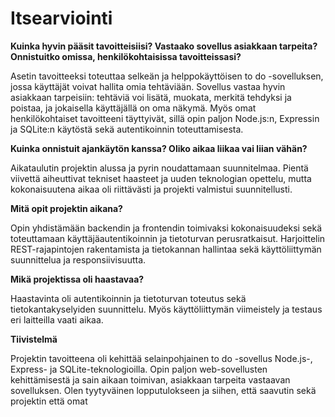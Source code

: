 # Itsearviointi

**Kuinka hyvin pääsit tavoitteisiisi? Vastaako sovellus asiakkaan tarpeita? Onnistuitko omissa, henkilökohtaisissa tavoitteissasi?**

Asetin tavoitteeksi toteuttaa selkeän ja helppokäyttöisen to do -sovelluksen, jossa käyttäjät voivat hallita omia tehtäviään. Sovellus vastaa hyvin asiakkaan tarpeisiin: tehtäviä voi lisätä, muokata, merkitä tehdyksi ja poistaa, ja jokaisella käyttäjällä on oma näkymä. Myös omat henkilökohtaiset tavoitteeni täyttyivät, sillä opin paljon Node.js:n, Expressin ja SQLite:n käytöstä sekä autentikoinnin toteuttamisesta.

**Kuinka onnistuit ajankäytön kanssa? Oliko aikaa liikaa vai liian vähän?**

Aikataulutin projektin alussa ja pyrin noudattamaan suunnitelmaa. Pientä viivettä aiheuttivat tekniset haasteet ja uuden teknologian opettelu, mutta kokonaisuutena aikaa oli riittävästi ja projekti valmistui suunnitellusti.

**Mitä opit projektin aikana?**

Opin yhdistämään backendin ja frontendin toimivaksi kokonaisuudeksi sekä toteuttamaan käyttäjäautentikoinnin ja tietoturvan perusratkaisut. Harjoittelin REST-rajapintojen rakentamista ja tietokannan hallintaa sekä käyttöliittymän suunnittelua ja responsiivisuutta.

**Mikä projektissa oli haastavaa?**

Haastavinta oli autentikoinnin ja tietoturvan toteutus sekä tietokantakyselyiden suunnittelu. Myös käyttöliittymän viimeistely ja testaus eri laitteilla vaati aikaa.

**Tiivistelmä**

Projektin tavoitteena oli kehittää selainpohjainen to do -sovellus Node.js-, Express- ja SQLite-teknologioilla. Opin paljon web-sovellusten kehittämisestä ja sain aikaan toimivan, asiakkaan tarpeita vastaavan sovelluksen. Olen tyytyväinen lopputulokseen ja siihen, että saavutin sekä projektin että omat
